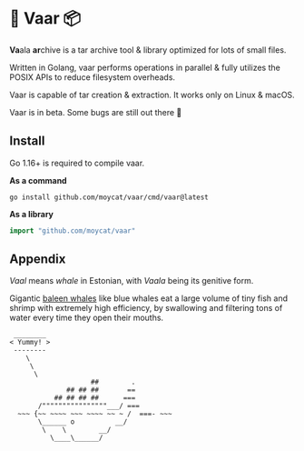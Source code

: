 # 🐳 Vaar 📦

**Va**ala **ar**chive is a tar archive tool & library optimized for lots of small files.

Written in Golang, vaar performs operations in parallel & fully utilizes the POSIX APIs to reduce filesystem overheads.

Vaar is capable of tar creation & extraction. It works only on Linux & macOS.

Vaar is in beta. Some bugs are still out there 🙏

## Install

Go 1.16+ is required to compile vaar.

**As a command**

```shell
go install github.com/moycat/vaar/cmd/vaar@latest
```

**As a library**

```go
import "github.com/moycat/vaar"
```

## Appendix

*Vaal* means *whale* in Estonian, with *Vaala* being its genitive form.

Gigantic [baleen whales](https://en.wikipedia.org/wiki/Baleen_whale) like blue whales eat a large volume of tiny fish and shrimp with extremely high efficiency, by swallowing and filtering tons of water every time they open their mouths.

```
 ________
< Yummy! >
 --------
    \
     \
      \
                    ##        .
              ## ## ##       ==
           ## ## ## ##      ===
       /""""""""""""""""___/ ===
  ~~~ {~~ ~~~~ ~~~ ~~~~ ~~ ~ /  ===- ~~~
       \______ o          __/
        \    \        __/
          \____\______/
```
